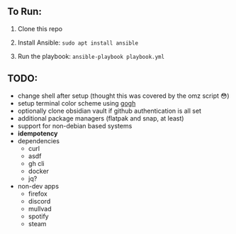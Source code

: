 ## To Run:

1. Clone this repo

2. Install Ansible: `sudo apt install ansible`

3. Run the playbook: `ansible-playbook playbook.yml`

## TODO:
- change shell after setup (thought this was covered by the omz script 😳)
- setup terminal color scheme using [gogh](https://github.com/Gogh-Co/Gogh)
- optionally clone obsidian vault if github authentication is all set
- additional package managers (flatpak and snap, at least)
- support for non-debian based systems
- **idempotency**
- dependencies
  - curl
  - asdf
  - gh cli
  - docker
  - jq?
- non-dev apps
  - firefox
  - discord
  - mullvad
  - spotify
  - steam

